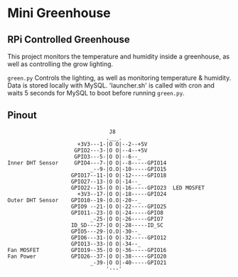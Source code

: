 # Mini Greenhouse
## RPi Controlled Greenhouse
This project monitors the temperature and humidity inside a greenhouse, as well as controlling the grow lighting. 

`green.py` Controls the lighting, as well as monitoring temperature & humidity. Data is stored locally with MySQL.
'launcher.sh' is called with cron and waits 5 seconds for MySQL to boot before running `green.py`.

## Pinout
```	                            
	                            J8
	                           .___.              
	                  +3V3---1-|O O|--2--+5V
	    			 GPIO2---3-|O O|--4--+5V
	    			 GPIO3---5-|O O|--6--_
Inner DHT Sensor	 GPIO4---7-|O O|--8-----GPIO14 
	                      _--9-|O.O|-10-----GPIO15 
	    			GPIO17--11-|O O|-12-----GPIO18
	    			GPIO27--13-|O O|-14--_
	    			GPIO22--15-|O O|-16-----GPIO23	LED MOSFET
	                  +3V3--17-|O O|-18-----GPIO24 
Outer DHT Sensor	GPIO10--19-|O.O|-20--_
	    			GPIO9 --21-|O O|-22-----GPIO25 
	    			GPIO11--23-|O O|-24-----GPIO8  
	                      _-25-|O O|-26-----GPIO7  
	       			ID_SD---27-|O O|-28-----ID_SC 
	 				GPIO5---29-|O.O|-30--_
	 				GPIO6---31-|O O|-32-----GPIO12
	                GPIO13--33-|O O|-34--_
Fan MOSFET			GPIO19--35-|O O|-36-----GPIO16
Fan Power			GPIO26--37-|O O|-38-----GPIO20
	                      _-39-|O O|-40-----GPIO21
	                           '---'
```	                           